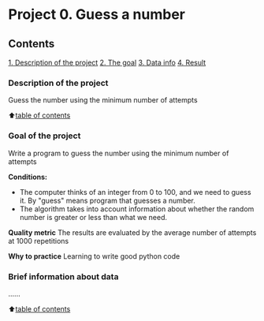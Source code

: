 # Project 0. Guess a number

## Contents
[1. Description of the project](https://github.com/dariakol57/sf_data_science/tree/main/Project_0/README.md#Description)
[2. The goal](https://github.com/dariakol57/sf_data_science/tree/main/Project_0/README.md#Goal)
[3. Data info](https://github.com/dariakol57/sf_data_science/tree/main/Project_0/README.md#Description)
[4. Result](https://github.com/dariakol57/sf_data_science/tree/main/Project_0/README.md#Description)

### Description of the project

Guess the number using the minimum number of attempts

:arrow_up:[table of contents](https://github.com/dariakol57/sf_data_science/tree/main/Project_0/README.md#Contents)

### Goal of the project
Write a program to guess the number using the minimum number of attempts

**Conditions:**
- The computer thinks of an integer from 0 to 100, and we need to guess it.  By "guess" means program that guesses a number.
- The algorithm takes into account information about whether the random number is greater or less than what we need.

**Quality metric**
The results are evaluated by the average number of attempts at 1000 repetitions

**Why to practice**
Learning to write good python code


### Brief information about data
......

:arrow_up:[table of contents](https://github.com/dariakol57/sf_data_science/tree/main/Project_0/README.md#Contents)
